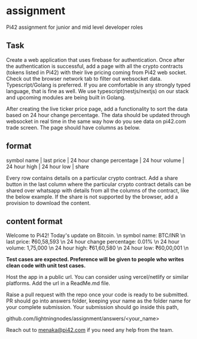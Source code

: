 # assignment
Pi42 assignment for junior and mid level developer roles

## Task
Create a web application that uses firebase for authentication. Once after the authentication is successful, add a page with all the crypto contracts (tokens listed in Pi42) with their live pricing coming from Pi42 web socket. Check out the browser network tab to filter out websocket data. Typescript/Golang is preferred. If you are comfortable in any strongly typed language, that is fine as well. We use typescript(nestjs/nextjs) on our stack and upcoming modules are being built in Golang. 

After creating the live ticker price page, add a functionality to sort the data based on 24 hour change percentage. The data should be updated through websocket in real time in the same way how do you see data on pi42.com trade screen. The page should have columns as below.

## format
symbol name | last price | 24 hour change percentage | 24 hour volume | 24 hour high | 24 hour low | share 

Every row contains details on a particular crypto contract. Add a share button in the last column where the particular crypto contract details can be shared over whatsapp with details from all the columns of the contract, like the below example. If the share is not supported by the browser, add a provision to download the content.

## content format

Welcome to Pi42! Today's update on Bitcoin. \n
symbol name: BTC/INR \n
last price: ₹60,58,593 \n
24 hour change percentage: 0.01% \n
24 hour volume: 1,75,000 \n
24 hour high: ₹61,60,580 \n
24 hour low: ₹60,00,001 \n

**Test cases are expected. Preference will be given to people who writes clean code with unit test cases.**

Host the app in a public url. You can consider using vercel/netlify or similar platforms. Add the url in a ReadMe.md file. 

Raise a pull request with the repo once your code is ready to be submitted. PR should go into answers folder, keeping your name as the folder name for your complete submission. Your submission should go inside this path,

github.com/lightningnodes/assignment/answers/<your_name>

Reach out to menaka@pi42.com if you need any help from the team. 



